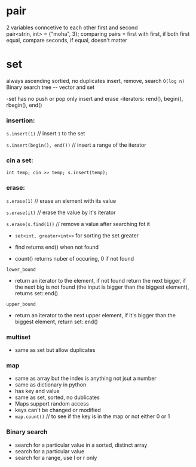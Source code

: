 # pair

2 variables conncetive to each other 
first and second  
pair<strin, int> = {"moha", 3};
comparing pairs = first with first, if both first equal, compare seconds, if equal, doesn't matter

# set

always ascending sortied, no duplicates
insert, remove, search  ```O(log n)```
Binary search tree
-- vector and set

-set has no push or pop only insert and erase
-iterators: rend(), begin(), rbegin(), end()
      
### insertion: 
```s.insert(1)``` // insert ```1``` to the set

```s.insert(begin(), end())```  // insert a range of the iterator 

### cin a set:
```int temp; cin >> temp; s.insert(temp);```


### erase: 
```s.erase(1)``` // erase an element with its value

```s.erase(it)``` // erase the value by it's iterator

```s.erase(s.find(1))``` // remove a value after searching fot it

- ```set<int, greater<int>>```  for sorting the set greater

- find returns end() when not found
- count() returns nuber of occuring, 0 if not found

 ```lower_bound```
- return an iterator to the element, if not found return the next bigger, if the next big is not found (the input is bigger than the biggest element), returns set::end()

 ```upper_bound```
- return an iterator to the next upper element, if it's bigger than the biggest element, return set::end()
### multiset 
- same as set but allow duplicates
### map
- same as array but the index is anything not jsut a number
- same as dictionary in python
- has key and value
- same as set, sorted, no dublicates
- Maps support random access
- keys can't be changed or modified
- ```map.count()```  //  to see if the key is in the map or not either 0 or 1
  
### Binary search
- search for a particular value in a sorted, distinct array
- search for a particular value
- search for a range, use l or r only
